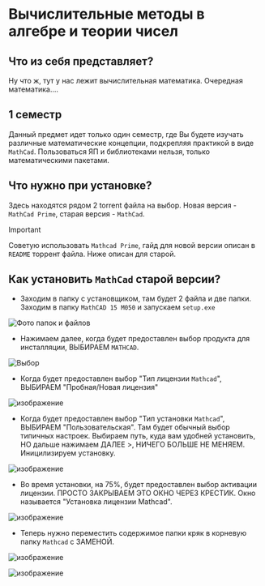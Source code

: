 ﻿# Вычислительные методы в алгебре и теории чисел

## Что из себя представляет? 

Ну что ж, тут у нас лежит вычислительная математика. Очередная математика....

## 1 семестр

Данный предмет идет только один семестр, где Вы будете изучать различные математические концепции, подкрепляя практикой
в виде `MathCad`. Пользоваться ЯП и библиотеками нельзя, только математическими пакетами.  

## Что нужно при установке?

Здесь находятся рядом 2 torrent файла на выбор. Новая версия - `MathCad Prime`, старая версия - `MathCad`. 

> [!IMPORTANT]
> Советую использовать `Mathcad Prime`, гайд для новой версии описан в `README` торрент файла. Ниже описан для старой. 

## Как установить `MathCad` старой версии?

- Заходим в папку с установщиком, там будет 2 файла и две папки. Заходим в папку `MathCAD 15 M050` и запускаем `setup.exe`

![Фото папок и файлов](https://github.com/user-attachments/assets/b4ee77db-aec3-467f-8d00-95a596d9daab)

- Нажимаем далее, когда будет предоставлен выбор продукта для инсталляции, ВЫБИРАЕМ `MATHCAD`.
  
![Выбор](https://github.com/user-attachments/assets/159ab5fc-bb57-4fa9-aaff-2af67e114fa1)

- Когда будет предоставлен выбор "Тип лицензии `Mathcad`", ВЫБИРАЕМ "Пробная/Новая лицензия"

![изображение](https://github.com/user-attachments/assets/f8a51432-cfe3-45f5-9084-3e4918e6c18f)

- Когда будет предоставлен выбор "Тип установки `Mathcad`", ВЫБИРАЕМ "Пользовательская".
Там будет обычный выбор типичных настроек. Выбираем путь, куда вам удобней установить,
НО дальше нажимаем ДАЛЕЕ >, НИЧЕГО БОЛЬШЕ НЕ МЕНЯЕМ. Иницилизируем установку.

![изображение](https://github.com/user-attachments/assets/7f84ea5d-a985-4a4d-a63b-4589def60974)

- Во время установки, на 75%, будет предоставлен выбор активации лицензии. ПРОСТО ЗАКРЫВАЕМ ЭТО ОКНО ЧЕРЕЗ КРЕСТИК. Окно называется "Установка лицензии Mathcad".

![изображение](https://github.com/user-attachments/assets/cf50a252-3be7-4301-817a-78faa8eb4c63)

- Теперь нужно переместить содержимое папки кряк в корневую папку `Mathcad` с ЗАМЕНОЙ.

![изображение](https://github.com/user-attachments/assets/84c26dc5-5179-427c-88b0-9d3b27bdeaf7)

![изображение](https://github.com/user-attachments/assets/3008e1f4-934d-40a6-b155-50f6f56351dc)



